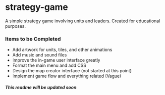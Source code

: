 # strategy-game
A simple strategy game involving units and leaders. Created for educational purposes. 

<h3>Items to be Completed</h3>
  <ul>
    <li>Add artwork for units, tiles, and other animations</li>
    <li>Add music and sound files</li>
    <li>Improve the in-game user interface greatly</li>
    <li>Format the main menu and add CSS</li>
    <li>Design the map creator interface (not started at this point)</li>
    <li>Implement game flow and everything related (Vague)</li>
  
  </ul>
  <h5>This readme will be updated soon</h5>

